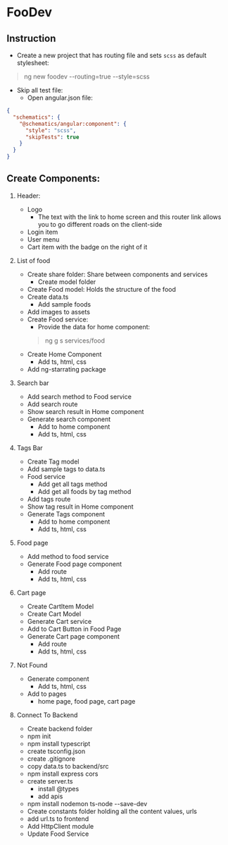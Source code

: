 # FooDev

## Instruction

- Create a new project that has routing file and sets `scss` as default stylesheet:
> ng new foodev --routing=true --style=scss

- Skip all test file:
  - Open angular.json file:
  
```json
{
  "schematics": {
    "@schematics/angular:component": {
      "style": "scss",
      "skipTests": true
    }
  }
}
```

## Create Components:
1. Header:
   - Logo
     - The text with the link to home screen and this router link allows you to go different roads on the client-side 
   - Login item
   - User menu
   - Cart item with the badge on the right of it

2. List of food
   - Create share folder: Share between components and services
     - Create model folder
   - Create Food model: Holds the structure of the food
   - Create data.ts
     - Add sample foods
   - Add images to assets
   - Create Food service:
     - Provide the data for home component:
     > ng g s services/food
   - Create Home Component
     - Add ts, html, css
   - Add ng-starrating package

3. Search bar
   - Add search method to Food service
   - Add search route
   - Show search result in Home component
   - Generate search component
     - Add to home component
     - Add ts, html, css

4. Tags Bar
   - Create Tag model
   - Add sample tags to data.ts
   - Food service
     - Add get all tags method
     - Add get all foods by tag method
   - Add tags route
   - Show tag result in Home component
   - Generate Tags component
     - Add to home component
     - Add ts, html, css

5. Food page
   - Add method to food service
   - Generate Food page component
     - Add route
     - Add ts, html, css

6. Cart page
   - Create CartItem Model
   - Create Cart Model
   - Generate Cart service
   - Add to Cart Button in Food Page
   - Generate Cart page component
     - Add route
     - Add ts, html, css

7. Not Found
   - Generate component
     - Add ts, html, css
   - Add to pages
     - home page, food page, cart page

8. Connect To Backend
   - Create backend folder
   - npm init
   - npm install typescript
   - create tsconfig.json
   - create .gitignore
   - copy data.ts to backend/src
   - npm install express cors
   - create server.ts
     - install @types
     - add apis
   - npm install nodemon ts-node --save-dev
   - Create constants folder holding all the content values, urls
   - add url.ts to frontend
   - Add HttpClient module
   - Update Food Service
